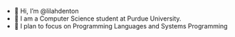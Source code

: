 - 👋 Hi, I’m @lilahdenton
- 🏫 I am a Computer Science student at Purdue University. 
- 👀 I plan to focus on Programming Languages and Systems Programming 

<!---
lilahdenton/lilahdenton is a ✨ special ✨ repository because its `README.md` (this file) appears on your GitHub profile.
You can click the Preview link to take a look at your changes.
--->
